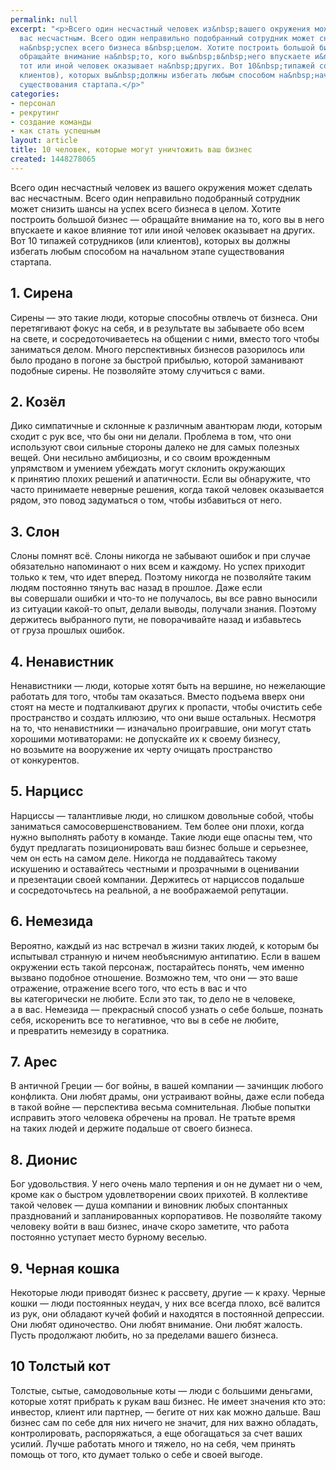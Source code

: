 ```yaml
---
permalink: null
excerpt: "<p>Всего один несчастный человек из&nbsp;вашего окружения может сделать
  вас несчастным. Всего один неправильно подобранный сотрудник может снизить шансы
  на&nbsp;успех всего бизнеса в&nbsp;целом. Хотите построить большой бизнес&nbsp;—
  обращайте внимание на&nbsp;то, кого вы&nbsp;в&nbsp;него впускаете и&nbsp;какое влияние
  тот или иной человек оказывает на&nbsp;других. Вот 10&nbsp;типажей сотрудников (или
  клиентов), которых вы&nbsp;должны избегать любым способом на&nbsp;начальном этапе
  существования стартапа.</p>"
categories:
- персонал
- рекрутинг
- создание команды
- как стать успешным
layout: article
title: 10 человек, которые могут уничтожить ваш бизнес
created: 1448278065
---
```

<p>Всего один несчастный человек из&nbsp;вашего окружения может сделать вас несчастным. Всего один неправильно подобранный сотрудник может снизить шансы на&nbsp;успех всего бизнеса в&nbsp;целом. Хотите построить большой бизнес&nbsp;— обращайте внимание на&nbsp;то, кого вы&nbsp;в&nbsp;него впускаете и&nbsp;какое влияние тот или иной человек оказывает на&nbsp;других. Вот 10&nbsp;типажей сотрудников (или клиентов), которых вы&nbsp;должны избегать любым способом на&nbsp;начальном этапе существования стартапа.</p>
<h2>1. Сирена</h2>
<p>Сирены&nbsp;— это такие люди, которые способны отвлечь от&nbsp;бизнеса. Они перетягивают фокус на&nbsp;себя, и&nbsp;в&nbsp;результате вы&nbsp;забываете обо всем на&nbsp;свете, и&nbsp;сосредоточиваетесь на&nbsp;общении с&nbsp;ними, вместо того чтобы заниматься делом. Много перспективных бизнесов разорилось или было продано в&nbsp;погоне за&nbsp;быстрой прибылью, которой заманивают подобные сирены. Не&nbsp;позволяйте этому случиться с&nbsp;вами. </p>
<h2>2. Козёл</h2>
<p>Дико симпатичные и&nbsp;склонные к&nbsp;различным авантюрам люди, которым сходит с&nbsp;рук все, что&nbsp;бы они ни&nbsp;делали. Проблема в&nbsp;том, что они используют свои сильные стороны далеко не&nbsp;для самых полезных вещей. Они несильно амбициозны, и&nbsp;со&nbsp;своим врожденным упрямством и&nbsp;умением убеждать могут склонить окружающих к&nbsp;принятию плохих решений и&nbsp;апатичности. Если вы&nbsp;обнаружите, что часто принимаете неверные решения, когда такой человек оказывается рядом, это повод задуматься о&nbsp;том, чтобы избавиться от&nbsp;него. </p>
<h2>3. Слон</h2>
<p>Слоны помнят всё. Слоны никогда не&nbsp;забывают ошибок и&nbsp;при случае обязательно напоминают о&nbsp;них всем и&nbsp;каждому. Но&nbsp;успех приходит только к&nbsp;тем, что идет вперед. Поэтому никогда не&nbsp;позволяйте таким людям постоянно тянуть вас назад в&nbsp;прошлое. Даже если вы&nbsp;совершали ошибки и&nbsp;что-то не&nbsp;получалось, вы&nbsp;все равно выносили из&nbsp;ситуации какой-то опыт, делали выводы, получали знания. Поэтому держитесь выбранного пути, не&nbsp;поворачивайте назад и&nbsp;избавьтесь от&nbsp;груза прошлых ошибок.</p>
<h2>4. Ненавистник</h2>
<p>Ненавистники&nbsp;— люди, которые хотят быть на&nbsp;вершине, но&nbsp;нежелающие работать для того, чтобы там оказаться. Вместо подъема вверх они стоят на&nbsp;месте и&nbsp;подталкивают других к&nbsp;пропасти, чтобы очистить себе пространство и&nbsp;создать иллюзию, что они выше остальных. Несмотря на&nbsp;то, что ненавистники&nbsp;— изначально проигравшие, они могут стать хорошими мотиваторами: не&nbsp;допускайте их&nbsp;к&nbsp;своему бизнесу, но&nbsp;возьмите на&nbsp;вооружение их&nbsp;черту очищать пространство от&nbsp;конкурентов. </p>
<h2>5. Нарцисс </h2>
<p>Нарциссы&nbsp;— талантливые люди, но&nbsp;слишком довольные собой, чтобы заниматься самосовершенствованием. Тем более они плохи, когда нужно выполнять работу в&nbsp;команде. Такие люди еще опасны тем, что будут предлагать позиционировать ваш бизнес больше и&nbsp;серьезнее, чем он&nbsp;есть на&nbsp;самом деле. Никогда не&nbsp;поддавайтесь такому искушению и&nbsp;оставайтесь честными и&nbsp;прозрачными в&nbsp;оценивании и&nbsp;презентации своей компании. Держитесь от&nbsp;нарциссов подальше и&nbsp;сосредоточьтесь на&nbsp;реальной, а&nbsp;не&nbsp;воображаемой репутации.</p>
<h2>6. Немезида</h2>
<p>Вероятно, каждый из&nbsp;нас встречал в&nbsp;жизни таких людей, к&nbsp;которым&nbsp;бы испытывал странную и&nbsp;ничем необъяснимую антипатию. Если в&nbsp;вашем окружении есть такой персонаж, постарайтесь понять, чем именно вызвано подобное отношение. Возможно тем, что они&nbsp;— это ваше отражение, отражение всего того, что есть в&nbsp;вас и&nbsp;что вы&nbsp;категорически не&nbsp;любите. Если это так, то&nbsp;дело не&nbsp;в&nbsp;человеке, а&nbsp;в&nbsp;вас. Немезида&nbsp;— прекрасный способ узнать о&nbsp;себе больше, познать себя, искоренить все то&nbsp;негативное, что вы&nbsp;в&nbsp;себе не&nbsp;любите, и&nbsp;превратить немезиду в&nbsp;соратника. </p>
<h2>7. Арес</h2>
<p>В&nbsp;античной Греции&nbsp;— бог войны, в&nbsp;вашей компании&nbsp;— зачинщик любого конфликта. Они любят драмы, они устраивают войны, даже если победа в&nbsp;такой войне&nbsp;— перспектива весьма сомнительная. Любые попытки исправить этого человека обречены на&nbsp;провал. Не&nbsp;тратьте время на&nbsp;таких людей и&nbsp;держите подальше от&nbsp;своего бизнеса. </p>
<h2>8. Дионис</h2>
<p>Бог удовольствия. У&nbsp;него очень мало терпения и&nbsp;он&nbsp;не&nbsp;думает ни&nbsp;о&nbsp;чем, кроме как о&nbsp;быстром удовлетворении своих прихотей. В&nbsp;коллективе такой человек&nbsp;— душа компании и&nbsp;виновник любых спонтанных празднований и&nbsp;запланированных корпоративов. Не&nbsp;позволяйте такому человеку войти в&nbsp;ваш бизнес, иначе скоро заметите, что работа постоянно уступает место бурному веселью.</p>
<h2>9. Черная кошка</h2>
<p>Некоторые люди приводят бизнес к&nbsp;рассвету, другие&nbsp;— к&nbsp;краху. Черные кошки&nbsp;— люди постоянных неудач, у&nbsp;них все всегда плохо, всё валится из&nbsp;рук, они обладают кучей фобий и&nbsp;находятся в&nbsp;постоянной депрессии. Они любят одиночество. Они любят внимание. Они любят жалость. Пусть продолжают любить, но&nbsp;за&nbsp;пределами вашего бизнеса.</p>
<h2>10 Толстый кот</h2>
<p>Толстые, сытые, самодовольные коты&nbsp;— люди с&nbsp;большими деньгами, которые хотят прибрать к&nbsp;рукам ваш бизнес. Не&nbsp;имеет значения кто это: инвестор, клиент или партнер,&nbsp;— бегите от&nbsp;них как можно дальше. Ваш бизнес сам по&nbsp;себе для них ничего не&nbsp;значит, для них важно обладать, контролировать, распоряжаться, а&nbsp;еще обогащаться за&nbsp;счет ваших усилий. Лучше работать много и&nbsp;тяжело, но&nbsp;на&nbsp;себя, чем принять помощь от&nbsp;того, кто думает только о&nbsp;себе и&nbsp;своей выгоде. </p>

